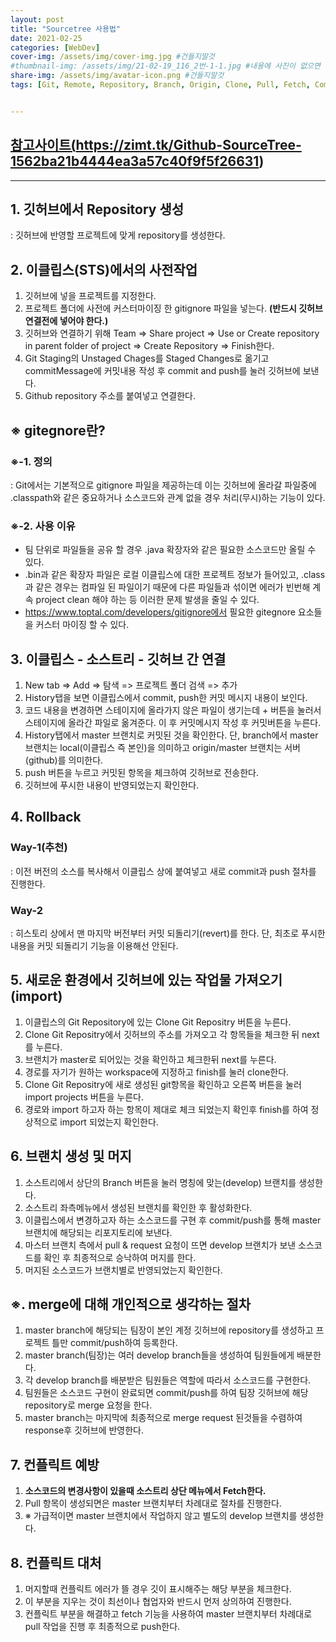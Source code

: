 ```yaml
---
layout: post
title: "Sourcetree 사용법"
date: 2021-02-25
categories: [WebDev]
cover-img: /assets/img/cover-img.jpg #건들지말것
#thumbnail-img: /assets/img/21-02-19_116_2번-1-1.jpg #내용에 사진이 없으면 생략
share-img: /assets/img/avatar-icon.png #건들지말것
tags: [Git, Remote, Repository, Branch, Origin, Clone, Pull, Fetch, Commit, Push, Merge, Conflict, Rollback]


---
```


## <a href="https://zimt.tk/Github-SourceTree-1562ba21b4444ea3a57c40f9f5f26631">참고사이트(https://zimt.tk/Github-SourceTree-1562ba21b4444ea3a57c40f9f5f26631)</a>

<hr>

## 1. 깃허브에서 Repository 생성

: 깃허브에 반영할 프로젝트에 맞게 repository를 생성한다.

## 2. 이클립스(STS)에서의 사전작업
1. 깃허브에 넣을 프로젝트를 지정한다.
2. 프로젝트 폴더에 사전에 커스터마이징 한 gitignore 파일을 넣는다. **(반드시 깃허브 연결전에 넣어야 한다.)**
3. 깃허브와 연결하기 위해 Team => Share project => Use or Create repository in parent folder of project => Create Repository => Finish한다.
4. Git Staging의 Unstaged Chages를 Staged Changes로 옮기고 commitMessage에 커밋내용 작성 후 commit and push를 눌러 깃허브에 보낸다.
5. Github repository 주소를 붙여넣고 연결한다.

## ※ gitegnore란?
### ※-1. 정의
: Git에서는 기본적으로 gitignore 파일을 제공하는데 이는  깃허브에 올라갈 파일중에 .classpath와 같은 중요하거나 소스코드와 관계 없을 경우 처리(무시)하는 기능이 있다.

### ※-2.  사용 이유

- 팀 단위로 파일들을 공유 할 경우  .java 확장자와 같은 필요한 소스코드만 올릴 수 있다.
- .bin과 같은 확장자 파일은 로컬 이클립스에 대한 프로젝트 정보가 들어있고, .class과 같은 경우는 컴파일 된 파일이기 때문에 다른 파일들과 섞이면 에러가 빈번해 계속 project clean 해야 하는 등 이러한 문제 발생을 줄일 수 있다.
- https://www.toptal.com/developers/gitignore에서 필요한 gitegnore 요소들을 커스터 마이징 할 수 있다.

## 3. 이클립스 - 소스트리 - 깃허브 간 연결

1. New tab => Add => 탐색 => 프로젝트 폴더 검색 => 추가
2. History탭을 보면 이클립스에서 commit, push한 커밋 메시지 내용이 보인다.
3. 코드 내용을 변경하면 스테이지에 올라가지 않은 파일이 생기는데 + 버튼을 눌러서 스테이지에 올라간 파일로 옮겨준다. 이 후 커밋메시지 작성 후 커밋버튼을 누른다.
4. History탭에서 master 브랜치로 커밋된 것을 확인한다. 단, branch에서 master 브랜치는 local(이클립스 즉 본인)을 의미하고 origin/master 브랜치는 서버(github)를 의미한다.
5. push 버튼을 누르고 커밋된 항목을 체크하여 깃허브로 전송한다.
6. 깃허브에 푸시한 내용이 반영되었는지 확인한다.

## 4. Rollback
### Way-1(추천)

: 이전 버전의 소스를 복사해서 이클립스 상에 붙여넣고 새로 commit과 push 절차를 진행한다.

### Way-2

 : 히스토리 상에서 맨 마지막 버전부터 커밋 되돌리기(revert)를 한다. 단, 최초로 푸시한 내용을 커밋 되돌리기 기능을 이용해선 안된다.


## 5. 새로운 환경에서 깃허브에 있는 작업물 가져오기(import)

1. 이클립스의 Git Repository에 있는 Clone Git Repositry 버튼을 누른다.
2. Clone Git Repositry에서 깃허브의 주소를 가져오고 각 항목들을 체크한 뒤 next를 누른다.
3. 브랜치가 master로 되어있는 것을 확인하고 체크한뒤 next를 누른다.
4. 경로를 자기가 원하는 workspace에 지정하고 finish를 눌러 clone한다.
5. Clone Git Repositry에 새로 생성된 git항목을 확인하고 오른쪽 버튼을 눌러 import projects 버튼을 누른다.
6. 경로와 import 하고자 하는 항목이 제대로 체크 되었는지 확인후 finish를 하여 정상적으로 import 되었는지 확인한다.

## 6. 브랜치 생성 및 머지
1. 소스트리에서 상단의 Branch 버튼을 눌러 명칭에 맞는(develop) 브랜치를 생성한다.
2. 소스트리 좌측메뉴에서 생성된 브랜치를 확인한 후 활성화한다.
3. 이클립스에서 변경하고자 하는 소스코드를 구현 후 commit/push를 통해 master 브랜치에 해당되는 리포지토리에 보낸다. 
4. 마스터 브랜치 측에서 pull & request 요청이 뜨면 develop 브랜치가 보낸 소스코드를 확인 후 최종적으로 승낙하여 머지를 한다.
5. 머지된 소스코드가 브랜치별로 반영되었는지 확인한다.

## ※. merge에 대해 개인적으로 생각하는 절차

1. master branch에 해당되는 팀장이 본인 계정 깃허브에 repository를 생성하고 프로젝트 틀만 commit/push하여 등록한다.
2. master branch(팀장)는 여러 develop branch들을 생성하여 팀원들에게 배분한다.
3. 각 develop branch를 배분받은 팀원들은 역할에 따라서 소스코드를 구현한다.
4. 팀원들은 소스코드 구현이 완료되면 commit/push를 하여 팀장 깃허브에 해당 repository로 merge 요청을 한다.
5. master branch는 마지막에 최종적으로 merge request 된것들을 수렴하여 response후 깃허브에 반영한다.

## 7. 컨플릭트 예방

1. **소스코드의 변경사항이 있을때 소스트리 상단 메뉴에서 Fetch한다.**
2. Pull 항목이 생성되면은 master 브랜치부터 차례대로 절차를 진행한다.
3. ※ 가급적이면 master 브랜치에서 작업하지 않고 별도의 develop 브랜치를 생성한다.

## 8. 컨플릭트 대처

1. 머지할때 컨플릭트 에러가 뜰 경우 깃이 표시해주는 해당 부분을 체크한다.
2. 이 부분을 지우는 것이 최선이나 협업자와 반드시 먼저 상의하여 진행한다.
3. 컨플릭트 부분을 해결하고 fetch 기능을 사용하여 master 브랜치부터 차례대로 pull 작업을 진행 후 최종적으로 push한다.